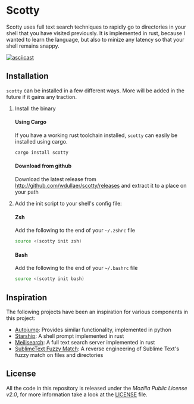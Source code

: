 # Scotty
Scotty uses full text search techniques to rapidly go to directories in your shell that you have visited previously. It is implemented in rust, because I wanted to learn the language, but also to minize any latency so that your shell remains snappy.

[![asciicast](https://asciinema.org/a/BmxfCm6RNf4iCX1hhuzYKZPzf.svg)](https://asciinema.org/a/BmxfCm6RNf4iCX1hhuzYKZPzf)

## Installation
`scotty` can be installed in a few different ways. More will be added in the future if it gains any traction.

1. Install the binary

   #### Using Cargo
   If you have a working rust toolchain installed, `scotty` can easily be installed using cargo.

   ```sh
   cargo install scotty
   ```

   #### Download from github
   Download the latest release from http://github.com/wdullaer/scotty/releases and extract it to a place on your path

2. Add the init script to your shell's config file:

   #### Zsh
   Add the following to the end of your `~/.zshrc` file

   ```sh
   source <(scotty init zsh)
   ```

   #### Bash
   Add the following to the end of your `~/.bashrc` file

   ```sh
   source <(scotty init bash)
   ```

## Inspiration
The following projects have been an inspiration for various components in this project:
* [Autojump](https://github.com/wting/autojump): Provides similar functionality, implemented in python
* [Starship](https://starship.rs): A shell prompt implemented in rust
* [Meilisearch](https://www.meilisearch.com/): A full text search server implemented in rust
* [SublimeText Fuzzy Match](https://www.forrestthewoods.com/blog/reverse_engineering_sublime_texts_fuzzy_match/): A reverse engineering of Sublime Text's fuzzy match on files and directories

## License
All the code in this repository is released under the _Mozilla Public License v2.0_, for more information take a look at the [LICENSE](LICENSE) file.